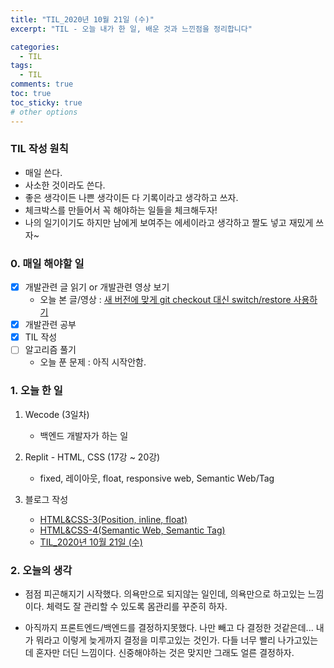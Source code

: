```yaml
---
title: "TIL_2020년 10월 21일 (수)"
excerpt: "TIL - 오늘 내가 한 일, 배운 것과 느낀점을 정리합니다"

categories:
  - TIL
tags:
  - TIL
comments: true
toc: true
toc_sticky: true
# other options
---
```


### TIL 작성 원칙

- 매일 쓴다.
- 사소한 것이라도 쓴다.
- 좋은 생각이든 나쁜 생각이든 다 기록이라고 생각하고 쓰자.
- 체크박스를 만들어서 꼭 해야하는 일들을 체크해두자!
- 나의 일기이기도 하지만 남에게 보여주는 에세이라고 생각하고 짤도 넣고 재밌게 쓰자~

### 0. 매일 해야할 일  
- [x] 개발관련 글 읽기 or 개발관련 영상 보기
    - 오늘 본 글/영상 :  [새 버전에 맞게 git checkout 대신 switch/restore 사용하기](https://blog.outsider.ne.kr/1505)
- [x] 개발관련 공부
- [x] TIL 작성
- [ ] 알고리즘 풀기
    - 오늘 푼 문제 : 아직 시작안함. 

### 1. 오늘 한 일

1. Wecode (3일차)
    - 백엔드 개발자가 하는 일

2. Replit - HTML, CSS (17강 ~ 20강)
    - fixed, 레이아웃, float, responsive web, Semantic Web/Tag

3. 블로그 작성
    - [HTML&CSS-3(Position, inline, float)](https://hocheoljang.github.io/html&css/HTML&CSS-3/)
    - [HTML&CSS-4(Semantic Web, Semantic Tag)](https://hocheoljang.github.io/html&css/HTML&CSS-4/)
    - [TIL_2020년 10월 21일 (수)](https://hocheoljang.github.io/til/TIL-2020%EB%85%8410%EC%9B%9421%EC%9D%BC/)

### 2. 오늘의 생각

- 점점 피곤해지기 시작했다. 의욕만으로 되지않는 일인데, 의욕만으로 하고있는 느낌이다.
체력도 잘 관리할 수 있도록 몸관리를 꾸준히 하자.

- 아직까지 프론트엔드/백엔드를 결정하지못했다. 나만 빼고 다 결정한 것같은데...
내가 뭐라고 이렇게 늦게까지 결정을 미루고있는 것인가. 다들 너무 빨리 나가고있는데 혼자만 더딘 느낌이다.
신중해야하는 것은 맞지만 그래도 얼른 결정하자.
